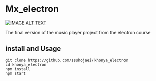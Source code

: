 # Mx_electron

[![IMAGE ALT TEXT](http://img.youtube.com/vi/BatgPhXOq-8/0.jpg)](http://www.youtube.com/watch?v=BatgPhXOq-8 'Khonya Player Demo')

The final version of the music player project from the electron course


## install and Usage

    git clone https://github.com/ssshojaei/khonya_electron
    cd khonya_electron
    npm install
    npm start
